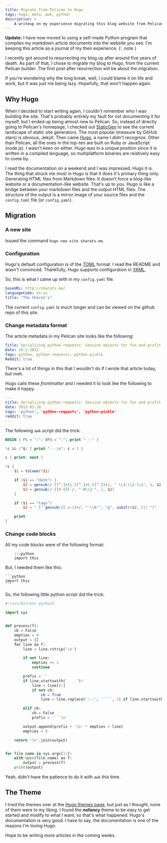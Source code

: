 ```yaml
---
title: Migrate from Pelican to Hugo
tags: hugo, meta, awk, python
description: >
    A writeup on my experience migrating this blog website from Pelican to Hugo.
---
```


**Update:** I have now moved to using a self-made Python program that compiles my markdown article
documents into the website you see. I'm keeping this article as a journal of my then experience.
{: .note }

I recently got around to resurrecting my blog up after around five years of death. As part of that,
I chose to migrate my blog to Hugo, from the current Pelican builder. The first post after
resurrection will be about the migration.

If you're wondering why the long break, well, I could blame it on life and work, but it was just me
being lazy. Hopefully, that won't happen again.

## Why Hugo

When I decided to start writing again, I couldn't remember who I was building the site. That's
probably entirely my fault for not documenting it for myself, but I ended up being almost new to
Pelican. So, instead of directly going to Pelican's homepage, I checked out
[StaticGen](https://www.staticgen.com/) to see the current landscape of static site generators. The
most popular (measure by GitHub stars) is obvious, Jekyll. Then came [Hugo](https://gohugo.io), a
name I didn't recognize. Other than Pelican, all the ones in the top-ten are built on Ruby or
JavaScript (node.js). I wasn't keen on either. Hugo was in a unique position since it is written in
a compiled language, so multiplatform binaries are relatively easy to come by.

I read the documentation on a weekend and I was impressed. Hugo it is. The thing that struck me most
in Hugo is that it does it's primary thing only. Generating HTML files from Markdown files. It
doesn't force a blog-like website or a documentation-like website. That's up to you. Hugo is like a
bridge between your markdown files and the output HTML files. The structure of the output is a
mirror image of your source files and the `config.toml` file (or `config.yaml`).

## Migration

### A new site

Issued the command `hugo new site sharats.me`.

### Configuration

Hugo's default configuration is of the [TOML](https://github.com/toml-lang/toml) format. I read the
README and wasn't convinced. Thankfully, Hugo supports configuration in [YAML](http://yaml.org/).

So, this is what I came up with in my `config.yaml` file.

```yaml
baseURL: http://sharats.me/
languageCode: en-us
title: "The Sharat's"
```

The current `config.yaml` is much longer and can be viewed on the github repo of this site.

### Change metadata format

The article metadata in my Pelican site looks like the following:

```yaml
Title: Serializing python-requests' Session objects for fun and profit
Date: 18.2.2012
Tags: python, python-requests, python-pickle
Reddit: true
```

There's a lot of things in this that I wouldn't do if I wrote that article today, but meh.

Hugo calls these *frontmatter* and I needed it to look like the following to make it happy.

```yaml
---
title: Serializing python-requests' Session objects for fun and profit
date: 2012-02-18
tags: 'python', 'python-requests', 'python-pickle'
reddit: true
---
```

The following `awk` script did the trick:

```awk
BEGIN { FS = ":"; OFS = ":"; print "---" }

!c && /^$/ { print "---\n"; c = 1 }

c { print; next }

!c {
    $1 = tolower($1)

    if ($1 == "date") {
        $2 = gensub(/ ([^.]+)\.([^.]+).([^.]+)/, " \\3-\\2-\\1", 1, $2)
        $2 = gensub(/-([0-9])-/, "-0\\1-", 1, $2)
    }

    if ($1 == "tags")
        $2 = " [" gensub(/[-a-z]+/, "'\\0'", "g", substr($2, 2)) "]"

    print
}
```

### Change code blocks

All my code blocks were of the following format:

        :::python
        import this

But, I needed them like this:

    ```python
    import this
    ```

So, the following little python script did the trick:

```python linenos=true
#!/usr/bin/env python3

import sys


def process(f):
    cb = False
    empties = 0
    output = []
    for line in f:
        line = line.rstrip('\n')

        if not line:
            empties += 1
            continue

        prefix = ''
        if line.startswith('    '):
            line = line[4:]
            if not cb:
                cb = True
                line = line.replace(':::', '```', 1) if line.startswith(':::') else ('```\n' + line)

        elif cb:
            cb = False
            prefix = '```\n'

        output.append(prefix + '\n' * empties + line)
        empties = 0

    return '\n'.join(output)


for file_name in sys.argv[1:]:
    with open(file_name) as f:
        output = process(f)
    print(output)
```

Yeah, didn't have the patience to do it with `awk` this time.

## The Theme

I tried the themes over at the [Hugo themes page](http://themes.gohugo.io/), but just as I thought,
none of them were to my liking. I found the **nofancy** theme to be easy to get started and modify
to what I want, so that's what happened. Hugo's documentation is very good. I have to say, the
documentation is one of the reasons I'm loving Hugo.

Hope to be writing more articles in the coming weeks.
